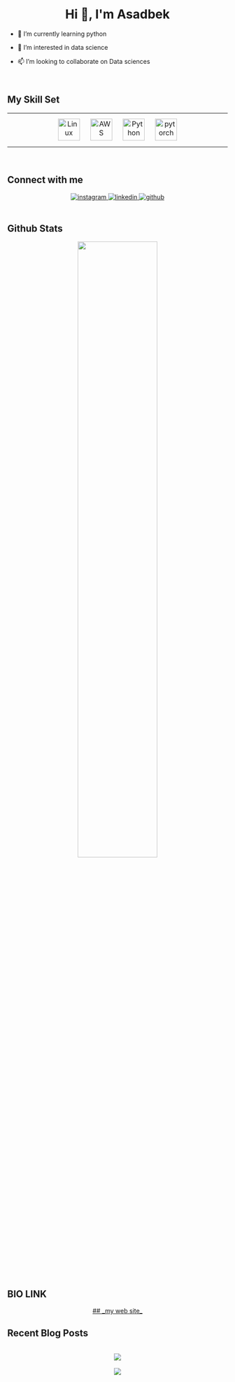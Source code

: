 <h1 align="center">Hi 👋, I'm Asadbek</h1>
<div align="center">

</div>  
  


  

- 🌱 I’m currently learning python  
  

- 👀 I’m interested in data science  
  

- 📫 I’m looking to collaborate on Data sciences  
  

<br/>  


## My Skill Set  
<table><tr><td valign="top" width="33%">

<div align="center">  
<img style="margin: 10px" src="https://profilinator.rishav.dev/skills-assets/linux-original.svg" alt="Linux" height="50" />  
<img style="margin: 10px" src="https://profilinator.rishav.dev/skills-assets/amazonwebservices-original-wordmark.svg" alt="AWS" height="50" />  
<img style="margin: 10px" src="https://profilinator.rishav.dev/skills-assets/python-original.svg" alt="Python" height="50" />  
<img style="margin: 10px" src="https://profilinator.rishav.dev/skills-assets/pytorch-icon.svg" alt="pytorch" height="50" />  
</div>








</td></tr></table>  

<br/>  


## Connect with me  
<div align="center">
<a href="https://instagram.com/the1smoilov" target="_blank">
<img src=https://img.shields.io/badge/instagram-%23000000.svg?&style=for-the-badge&logo=instagram&logoColor=white alt=instagram style="margin-bottom: 5px;" />
</a>
<a href="https://linkedin.com/in/ismoilov299" target="_blank">
<img src=https://img.shields.io/badge/linkedin-%231E77B5.svg?&style=for-the-badge&logo=linkedin&logoColor=white alt=linkedin style="margin-bottom: 5px;" />
</a>
<a href="https://github.com/ismoilov299" target="_blank">
<img src=https://img.shields.io/badge/github-%2324292e.svg?&style=for-the-badge&logo=github&logoColor=white alt=github style="margin-bottom: 5px;" />
</a>  
</div>  
  

<br/>  


## Github Stats  
<div align="center"><img src="https://github-readme-stats.vercel.app/api/top-langs/?username=ismoilov299&hide_border=true&layout=compact" align="center" style="width: 60%" /></div>  

<br/>


## BIO LINK
<div align="center">
<a href="https://ismoilov299.bio.link">## _my web site_</a>
</div>


## Recent Blog Posts  
  

<br/>  

<div align="center"><img src="https://spotify-github-profile.vercel.app/api/view?uid=31mhsmaupwmfws23jochmsr2kxma&cover_image=true&theme=default&bar_color_cover=false" /></div>  

<br/>  

<div align="center">
<img src="https://komarev.com/ghpvc/?username=ismoilov299&&style=flat-square" align="center" />
</div>  
  






